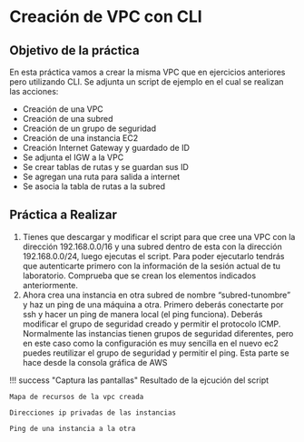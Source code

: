# Creación de VPC con CLI

## Objetivo de la práctica

En esta práctica vamos a crear la misma VPC que en ejercicios anteriores pero utilizando CLI. Se adjunta un script de ejemplo en el cual se realizan las acciones:

* Creación de una VPC
* Creación de una subred
* Creación de un grupo de seguridad
* Creación de una instancia EC2
* Creación Internet Gateway y guardado de ID
* Se adjunta el IGW a la VPC
* Se crear tablas de rutas y se guardan sus ID
* Se agregan una ruta para salida a internet
* Se asocia la tabla de rutas a la subred


## Práctica a Realizar

1. Tienes que descargar y modificar el script para que cree una VPC con la dirección 192.168.0.0/16 y una subred dentro de esta con la dirección 192.168.0.0/24, luego ejecutas el script. Para poder ejecutarlo tendrás que autenticarte primero con la información
   de la sesión actual de tu laboratorio. Comprueba que se crean los elementos indicados anteriormente.
2. Ahora crea una instancia en otra subred de nombre “subred-tunombre” y haz un ping de una máquina a otra.
   Primero deberás conectarte por ssh y hacer un ping de manera local (el ping funciona).
   Deberás modificar el grupo de seguridad creado y permitir el protocolo ICMP. Normalmente las instancias tienen grupos de seguridad diferentes, pero en este caso como la configuración es muy sencilla en el nuevo ec2 puedes reutilizar el grupo de seguridad y permitir el ping.
   Esta parte se hace desde la consola gráfica de AWS

!!! success "Captura las pantallas"
    Resultado de la ejcución del script

    Mapa de recursos de la vpc creada

    Direcciones ip privadas de las instancias

    Ping de una instancia a la otra
